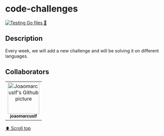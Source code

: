 # code-challenges

[![Testing Go files 🔧](https://github.com/joaomarcuslf/code-challenges/actions/workflows/test.yml/badge.svg)](https://github.com/joaomarcuslf/code-challenges/actions/workflows/test.yml)

## Description

Every week, we will add a new challenge and will be solving it on different languages.

## Collaborators

<table>
  <tr>
    <td align="center">
      <a href="https://github.com/joaomarcuslf">
        <img src="https://avatars.githubusercontent.com/u/53450523?v=4" width="100px;" alt="Joaomarcuslf's Github picture"/><br>
        <sub>
          <b>joaomarcuslf</b>
        </sub>
      </a>
    </td>
  </tr>
</table>

[⬆ Scroll top](#joaomarcuslf.com)<br>
